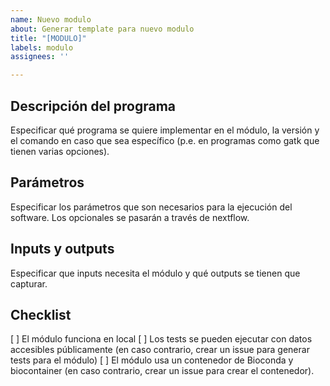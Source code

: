 ```yaml
---
name: Nuevo modulo
about: Generar template para nuevo modulo
title: "[MODULO]"
labels: modulo
assignees: ''

---
```


## Descripción del programa

Especificar qué programa se quiere implementar en el módulo, la versión y el comando en caso que sea específico (p.e. en programas como gatk que tienen varias opciones). 

## Parámetros

Especificar los parámetros que son necesarios para la ejecución del software. Los opcionales se pasarán a través de nextflow. 

## Inputs y outputs

Especificar que inputs necesita el módulo y qué outputs se tienen que capturar.

## Checklist
[ ] El módulo funciona en local
[ ] Los tests se pueden ejecutar con datos accesibles públicamente (en caso contrario, crear un issue para generar tests para el módulo)
[ ] El módulo usa un contenedor de Bioconda y biocontainer (en caso contrario, crear un issue para crear el contenedor).
